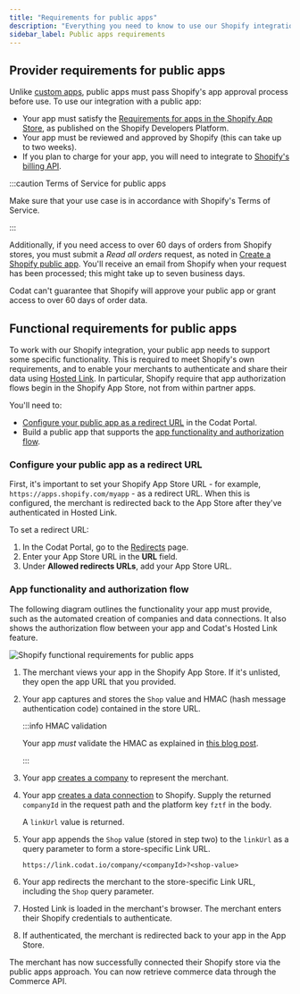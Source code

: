 ```yaml
---
title: "Requirements for public apps"
description: "Everything you need to know to use our Shopify integration with a public app, including the provider requirements and app functionality"
sidebar_label: Public apps requirements
---
```


## Provider requirements for public apps

Unlike [custom apps](/integrations/commerce/shopify/commerce-shopify-custom-apps), public apps must pass Shopify's app approval process before use. To use our integration with a public app:

- Your app must satisfy the [Requirements for apps in the Shopify App Store](https://shopify.dev/apps/store/requirements), as published on the Shopify Developers Platform.
- Your app must be reviewed and approved by Shopify (this can take up to two weeks).
- If you plan to charge for your app, you will need to integrate to [Shopify's billing API](https://shopify.dev/docs/apps/billing).
  
:::caution Terms of Service for public apps

Make sure that your use case is in accordance with Shopify's Terms of Service. 

:::

Additionally, if you need access to over 60 days of orders from Shopify stores, you must submit a _Read all orders_ request, as noted in [Create a Shopify public app](/integrations/commerce/shopify/commerce-shopify-setup#create-a-shopify-public-app). You'll receive an email from Shopify when your request has been processed; this might take up to seven business days.

Codat can't guarantee that Shopify will approve your public app or grant access to over 60 days of order data.

## Functional requirements for public apps

To work with our Shopify integration, your public app needs to support some specific functionality. This is required to meet Shopify's own requirements, and to enable your merchants to authenticate and share their data using [Hosted Link](/auth-flow/authorize-hosted-link). In particular, Shopify require that app authorization flows begin in the Shopify App Store, not from within partner apps.

You'll need to:

- [Configure your public app as a redirect URL](/integrations/commerce/shopify/commerce-shopify-requirements-public-apps#configure-your-public-app-as-a-redirect-url) in the Codat Portal.
- Build a public app that supports the [app functionality and authorization flow](/integrations/commerce/shopify/commerce-shopify-requirements-public-apps#app-functionality-and-authorization-flow).

### Configure your public app as a redirect URL

First, it's important to set your Shopify App Store URL - for example, `https://apps.shopify.com/myapp` - as a redirect URL. When this is configured, the merchant is redirected back to the App Store after they've authenticated in Hosted Link.

To set a redirect URL:

1. In the Codat Portal, go to the [Redirects](https://app.codat.io/settings/redirects) page.
2. Enter your App Store URL in the **URL** field.
3. Under **Allowed redirects URLs**, add your App Store URL.

### App functionality and authorization flow

The following diagram outlines the functionality your app must provide, such as the automated creation of companies and data connections. It also shows the authorization flow between your app and Codat's Hosted Link feature.

![Shopify functional requirements for public apps](/img/integrations/commerce/shopify/shopify-public-apps-flow-diagram.png "Swimlane diagram showing the functional requirements for Shopify public apps.")

1. The merchant views your app in the Shopify App Store. If it's unlisted, they open the app URL that you provided.
2. Your app captures and stores the `Shop` value and HMAC (hash message authentication code) contained in the store URL.

   :::info HMAC validation

   Your app _must_ validate the HMAC as explained in [this blog post](https://medium.com/@jophin.joseph88/shopify-webhooks-hmac-validation-on-nodejs-express-ac66bc288e3e).

   :::   

3. Your app [creates a company](/codat-api#/operations/create-company) to represent the merchant.
4. Your app [creates a data connection](/codat-api#/operations/create-connection) to Shopify. Supply the returned `companyId` in the request path and the platform key `fztf` in the body.
   
   A `linkUrl` value is returned.

5. Your app appends the `Shop` value (stored in step two) to the `linkUrl` as a query parameter to form a store-specific Link URL.

   ```
   https://link.codat.io/company/<companyId>?<shop-value>
   ```

6. Your app redirects the merchant to the store-specific Link URL, including the `Shop` query parameter.
7. Hosted Link is loaded in the merchant's browser. The merchant enters their Shopify credentials to authenticate.
8. If authenticated, the merchant is redirected back to your app in the App Store.

The merchant has now successfully connected their Shopify store via the public apps approach. You can now retrieve commerce data through the Commerce API.
